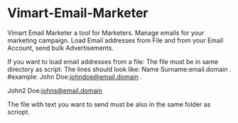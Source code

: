 # Vimart-Email-Marketer
Vimart Email Marketer a tool for Marketers. Manage emails for your marketing campaign. Load Email addresses from File and from your Email Account, send bulk Advertisements.

If you want to load email addresses from a file:
The file must be in same directory as script. The lines should look like: Name Surname:email.domain .
#example:                                                                                                                                                         John Doe:johndoe@email.domain                                                                                                               .

John2 Doe:johns@email.domain

The file with text you want to send must be also in the same folder as scriopt.

